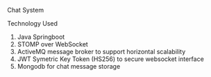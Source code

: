 Chat System

Technology Used
1. Java Springboot
2. STOMP over WebSocket
3. ActiveMQ message broker to support horizontal scalability 
4. JWT Symetric Key Token (HS256) to secure websocket interface
5. Mongodb for chat message storage
